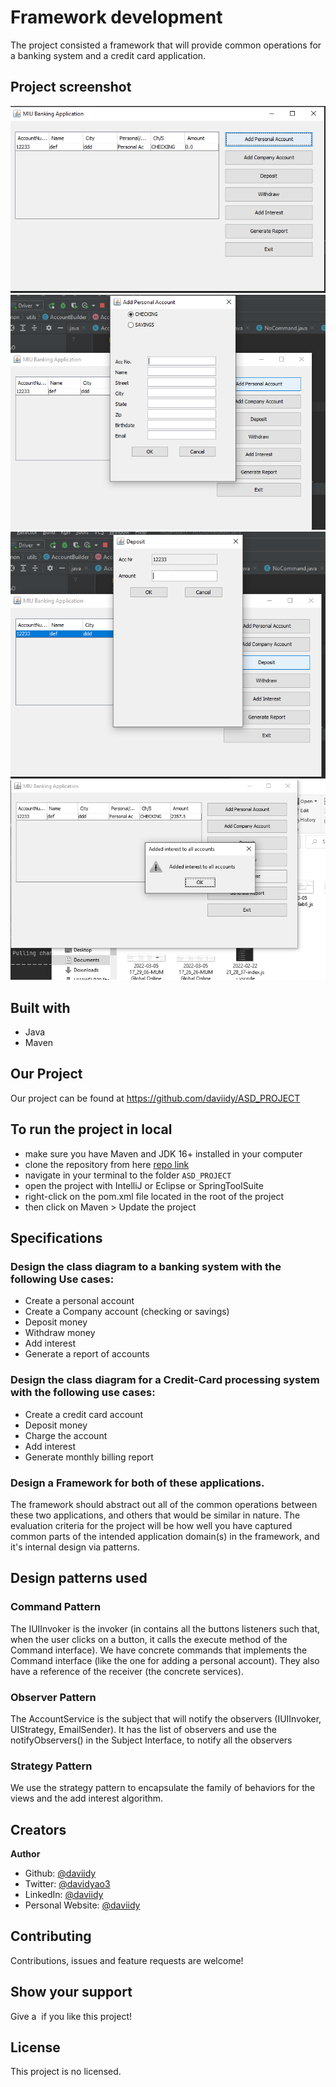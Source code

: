 # Framework development
The project consisted a framework that will provide common operations for a banking system 
and a credit card application.
## Project screenshot
![screenshot](./screenshot0.png)
![screenshot](./screenshot1.png)
![screenshot](./screenshot2.png)
![screenshot](./screenshot3.png)

## <span class="emoji-outer emoji-sizer"><span class="emoji-inner" style="background: url(chrome-extension://immhpnclomdloikkpcefncmfgjbkojmh/emoji-data/sheet_apple_32.png);background-position:55.99294947121034% 16.039952996474735%;background-size:5418.75% 5418.75%" data-codepoints="1f528"></span></span> Built with

- Java
- Maven

## <span class="emoji-outer emoji-sizer"><span class="emoji-inner" style="background: url(chrome-extension://immhpnclomdloikkpcefncmfgjbkojmh/emoji-data/sheet_apple_32.png);background-position:67.97884841363103% 34.01880141010576%;background-size:5418.75% 5418.75%" data-codepoints="1f680"></span></span> Our Project

Our project can be found at https://github.com/daviidy/ASD_PROJECT


## To run the project in local

- make sure you have Maven and JDK 16+ installed in your computer
- clone the repository from here [repo link](https://github.com/daviidy/ASD_PROJECT)
- navigate in your terminal to the folder `ASD_PROJECT`
- open the project with IntelliJ or Eclipse or SpringToolSuite
- right-click on the pom.xml file located in the root of the project
- then click on Maven > Update the project

## Specifications

### Design the class diagram to a banking system with the following Use cases:
- Create a personal account 
- Create a Company account (checking or savings)
- Deposit money 
- Withdraw money 
- Add interest 
- Generate a report of accounts

### Design the class diagram for a Credit-Card processing system with the following use cases:
- Create a credit card account 
- Deposit money 
- Charge the account 
- Add interest 
- Generate monthly billing report

### Design a Framework for both of these applications.
The framework should abstract out all of the common operations between these two applications, and
others that would be similar in nature. The evaluation criteria for the project will be how well you have
captured common parts of the intended application domain(s) in the framework, and it's internal design via
patterns.

## Design patterns used

### Command Pattern

The IUIInvoker is the invoker (in contains all the buttons listeners such that, when the user clicks on a button,
it calls the execute method of the Command interface).
We have concrete commands that implements the Command interface (like the one for adding a personal account).
They also have a reference of the receiver (the concrete services).

### Observer Pattern

The AccountService is the subject that will notify the observers (IUIInvoker, UIStrategy, EmailSender).
It has the list of observers and use the notifyObservers() in the Subject Interface, to notify all the observers

### Strategy Pattern

We use the strategy pattern to encapsulate the family of behaviors for the views and the add interest algorithm.

## <span class="emoji-outer emoji-sizer"><span class="emoji-inner" style="background: url(chrome-extension://immhpnclomdloikkpcefncmfgjbkojmh/emoji-data/sheet_apple_32.png);background-position:34.01880141010576% 34.01880141010576%;background-size:5418.75% 5418.75%" data-codepoints="1f468-1f3fd-200d-1f4bb"></span></span> <span class="emoji-outer emoji-sizer"><span class="emoji-inner" style="background: url(chrome-extension://immhpnclomdloikkpcefncmfgjbkojmh/emoji-data/sheet_apple_32.png);background-position:34.01880141010576% 38.01410105757932%;background-size:5418.75% 5418.75%" data-codepoints="1f468-1f3ff-200d-1f4bb"></span></span> Creators

<span class="emoji-outer emoji-sizer"><span class="emoji-inner" style="background: url(chrome-extension://immhpnclomdloikkpcefncmfgjbkojmh/emoji-data/sheet_apple_32.png);background-position:30.0235017626322% 89.9529964747356%;background-size:5418.75% 5418.75%" data-codepoints="1f464"></span></span> **Author**

- Github: [@daviidy](https://github.com/daviidy)
- Twitter: [@davidyao3](https://twitter.com/DavidYao3)
- LinkedIn: [@daviidy](https://www.linkedin.com/in/david-yao-6bb95299/)
- Personal Website: [@daviidy](http://david-yao.com)

## <span class="emoji-outer emoji-sizer"><span class="emoji-inner" style="background: url(chrome-extension://immhpnclomdloikkpcefncmfgjbkojmh/emoji-data/sheet_apple_32.png);background-position:75.96944770857814% 46.00470035252644%;background-size:5418.75% 5418.75%" data-codepoints="1f91d"></span></span> Contributing

Contributions, issues and feature requests are welcome!

## Show your support

Give a <span class="emoji-outer emoji-sizer"><span class="emoji-inner" style="background: url(chrome-extension://immhpnclomdloikkpcefncmfgjbkojmh/emoji-data/sheet_apple_32.png);background-position:99.94124559341951% 53.99529964747356%;background-size:5418.75% 5418.75%" data-codepoints="2b50"></span></span>️ if you like this project!

## <span class="emoji-outer emoji-sizer"><span class="emoji-inner" style="background: url(chrome-extension://immhpnclomdloikkpcefncmfgjbkojmh/emoji-data/sheet_apple_32.png);background-position:51.99764982373678% 71.97414806110459%;background-size:5418.75% 5418.75%" data-codepoints="1f4dd"></span></span> License

This project is no licensed.
